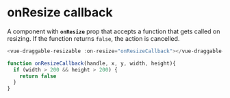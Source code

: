 # onResize callback

A component with <b>`onResize`</b> prop that accepts a function that gets called on resizing. If the function returns `false`, the action is cancelled.

~~~js
<vue-draggable-resizable :on-resize="onResizeCallback"></vue-draggable-resizable>

function onResizeCallback(handle, x, y, width, height){
  if (width > 200 && height > 200) {
    return false
  }
}
~~~
